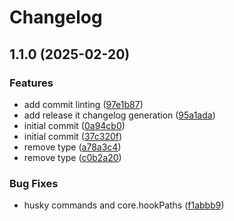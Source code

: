 # Changelog

## 1.1.0 (2025-02-20)

### Features

* add commit linting ([97e1b87](https://github.com/RichForever/tt-theme-settings/commit/97e1b87d0d3dfdeba109e3a0f29fd4ac90ccf4f0))
* add release it changelog generation ([95a1ada](https://github.com/RichForever/tt-theme-settings/commit/95a1adab1f28c90326e54ee97b8686c80cba5ca1))
* initial commit ([0a94cb0](https://github.com/RichForever/tt-theme-settings/commit/0a94cb0e10e6983e3d937e1a660bf01084b732af))
* initial commit ([37c320f](https://github.com/RichForever/tt-theme-settings/commit/37c320f93b0fc386664ea69f2f874bd14133b85a))
* remove type ([a78a3c4](https://github.com/RichForever/tt-theme-settings/commit/a78a3c4d95839af836d88ab26c6c7b2885e645e6))
* remove type ([c0b2a20](https://github.com/RichForever/tt-theme-settings/commit/c0b2a20cee2bbcb93dd2345e041ddafa2da710a6))

### Bug Fixes

* husky commands and core.hookPaths ([f1abbb9](https://github.com/RichForever/tt-theme-settings/commit/f1abbb915fdd94185b26fc5f8acef8472c8aeff6))
